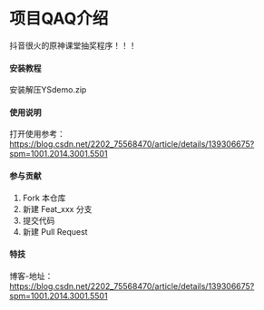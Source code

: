 # 项目QAQ介绍

抖音很火的原神课堂抽奖程序！！！

#### 安装教程
安装解压YSdemo.zip

#### 使用说明
打开使用参考：https://blog.csdn.net/2202_75568470/article/details/139306675?spm=1001.2014.3001.5501

#### 参与贡献
1.  Fork 本仓库
2.  新建 Feat_xxx 分支
3.  提交代码
4.  新建 Pull Request

#### 特技
博客-地址：https://blog.csdn.net/2202_75568470/article/details/139306675?spm=1001.2014.3001.5501

